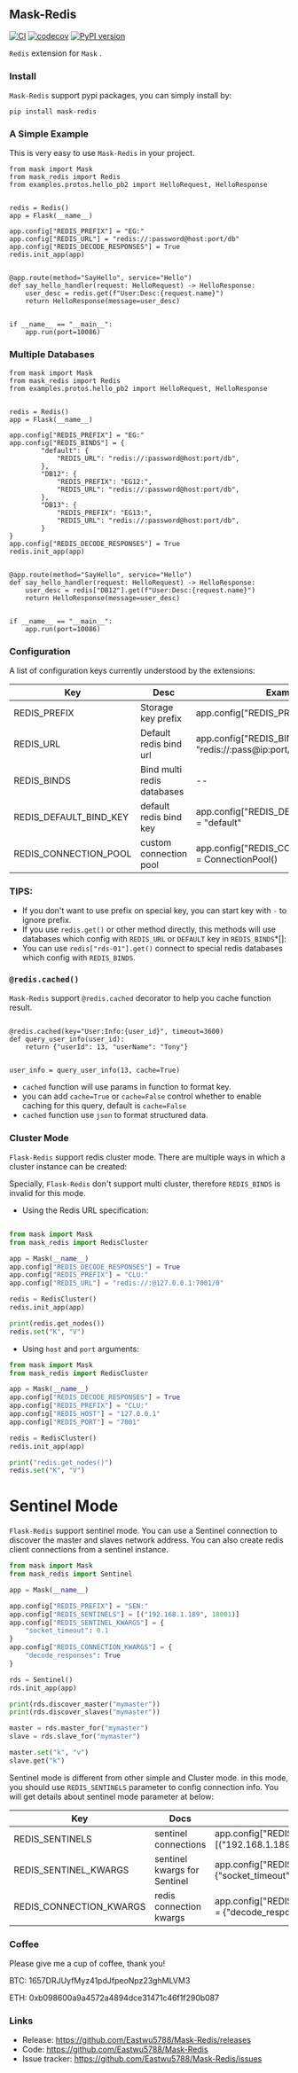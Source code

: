 ## Mask-Redis

[![CI](https://github.com/Eastwu5788/Mask-Redis/actions/workflows/intergration.yml/badge.svg)](https://github.com/Eastwu5788/Mask-Redis/actions/workflows/intergration.yml)
[![codecov](https://codecov.io/gh/Eastwu5788/Mask-Redis/branch/master/graph/badge.svg?token=D7X3STH5MD)](https://codecov.io/gh/Eastwu5788/Mask-Redis)
[![PyPI version](https://badge.fury.io/py/Mask-Redis.svg)](https://badge.fury.io/py/Mask-Redis)

`Redis` extension for `Mask` .

### Install

`Mask-Redis` support pypi packages, you can simply install by:

```
pip install mask-redis
```

### A Simple Example

This is very easy to use `Mask-Redis` in your project.

```
from mask import Mask
from mask_redis import Redis
from examples.protos.hello_pb2 import HelloRequest, HelloResponse


redis = Redis()
app = Flask(__name__)

app.config["REDIS_PREFIX"] = "EG:"
app.config["REDIS_URL"] = "redis://:password@host:port/db"
app.config["REDIS_DECODE_RESPONSES"] = True
redis.init_app(app)


@app.route(method="SayHello", service="Hello")
def say_hello_handler(request: HelloRequest) -> HelloResponse:
    user_desc = redis.get(f"User:Desc:{request.name}")
    return HelloResponse(message=user_desc)


if __name__ == "__main__":
    app.run(port=10086)
```

### Multiple Databases

```
from mask import Mask
from mask_redis import Redis
from examples.protos.hello_pb2 import HelloRequest, HelloResponse


redis = Redis()
app = Flask(__name__)

app.config["REDIS_PREFIX"] = "EG:"
app.config["REDIS_BINDS"] = {
        "default": {
            "REDIS_URL": "redis://:password@host:port/db",
        },
        "DB12": {
            "REDIS_PREFIX": "EG12:",
            "REDIS_URL": "redis://:password@host:port/db",
        },
        "DB13": {
            "REDIS_PREFIX": "EG13:",
            "REDIS_URL": "redis://:password@host:port/db",
        }
}
app.config["REDIS_DECODE_RESPONSES"] = True
redis.init_app(app)


@app.route(method="SayHello", service="Hello")
def say_hello_handler(request: HelloRequest) -> HelloResponse:
    user_desc = redis["DB12"].get(f"User:Desc:{request.name}")
    return HelloResponse(message=user_desc)


if __name__ == "__main__":
    app.run(port=10086)
```

### Configuration

A list of configuration keys currently understood by the extensions:

| Key  | Desc | Example |
| ---- | ---- |  ---- |
| REDIS_PREFIX | Storage key prefix | app.config["REDIS_PREFIX"] = "EG:" |
| REDIS_URL | Default redis bind url | app.config["REDIS_BINDS"] = "redis://:pass@ip:port/db" |
| REDIS_BINDS | Bind multi redis databases  |  -- |
|REDIS_DEFAULT_BIND_KEY |        default redis bind key       |    app.config["REDIS_DEFAULT_BIND_KEY"] = "default"  |
|REDIS_CONNECTION_POOL   |      custom connection pool       |  app.config["REDIS_CONNECTION_POOL"] = ConnectionPool() |

### TIPS:

* If you don't want to use prefix on special key, you can start key with `-` to ignore prefix.
* If you use `redis.get()` or other method directly, this methods will use databases which config with  `REDIS_URL` or `DEFAULT` key in `REDIS_BINDS`*[]: 
* You can use `redis["rds-01"].get()` connect to special redis databases which config with `REDIS_BINDS`.  


### `@redis.cached()`

`Mask-Redis` support `@redis.cached` decorator to help you cache function result.

```

@redis.cached(key="User:Info:{user_id}", timeout=3600)
def query_user_info(user_id):
    return {"userId": 13, "userName": "Tony"}


user_info = query_user_info(13, cache=True)
``` 

* `cached` function will use params in function to format key.
* you can add `cache=True` or `cache=False` control whether to enable caching for this query, default is `cache=False`
* `cached` function use `json` to format structured data.


### Cluster Mode


`Flask-Redis` support redis cluster mode. There are multiple ways in which a cluster instance can be created:

Specially, `Flask-Redis` don't support multi cluster, therefore `REDIS_BINDS` is invalid for this mode.

* Using the Redis URL specification:

```python

from mask import Mask
from mask_redis import RedisCluster

app = Mask(__name__)
app.config["REDIS_DECODE_RESPONSES"] = True
app.config["REDIS_PREFIX"] = "CLU:"
app.config["REDIS_URL"] = "redis://:@127.0.0.1:7001/0"

redis = RedisCluster()
redis.init_app(app)

print(redis.get_nodes())
redis.set("K", "V")

```

* Using `host` and `port` arguments:

```python
from mask import Mask
from mask_redis import RedisCluster

app = Mask(__name__)
app.config["REDIS_DECODE_RESPONSES"] = True
app.config["REDIS_PREFIX"] = "CLU:"
app.config["REDIS_HOST"] = "127.0.0.1"
app.config["REDIS_PORT"] = "7001"

redis = RedisCluster()
redis.init_app(app)

print("redis.get_nodes()")
redis.set("K", "V")
```


Sentinel Mode
==================

`Flask-Redis` support sentinel mode. You can use a Sentinel connection to discover the master and slaves
network address. You can also create redis client connections from a sentinel instance.

```python
from mask import Mask
from mask_redis import Sentinel

app = Mask(__name__)

app.config["REDIS_PREFIX"] = "SEN:"
app.config["REDIS_SENTINELS"] = [("192.168.1.189", 18001)]
app.config["REDIS_SENTINEL_KWARGS"] = {
    "socket_timeout": 0.1
}
app.config["REDIS_CONNECTION_KWARGS"] = {
    "decode_responses": True
}

rds = Sentinel()
rds.init_app(app)

print(rds.discover_master("mymaster"))
print(rds.discover_slaves("mymaster"))

master = rds.master_for("mymaster")
slave = rds.slave_for("mymaster")

master.set("k", "v")
slave.get("k")
```


Sentinel mode is different from other simple and Cluster mode. in this mode, you should use `REDIS_SENTINELS` parameter
to config connection info. You will get details about sentinel mode parameter at below:

| Key | Docs | Example |
| ---- | ---- | ---- |
|REDIS_SENTINELS|sentinel connections|app.config["REDIS_SENTINELS"] = [("192.168.1.189", 18001)]|
|REDIS_SENTINEL_KWARGS|sentinel kwargs for Sentinel|app.config["REDIS_SENTINEL_KWARGS"] = {"socket_timeout": 0.1}|
|REDIS_CONNECTION_KWARGS|redis connection kwargs|app.config["REDIS_CONNECTION_KWARGS"] = {"decode_responses": True}|


### Coffee

Please give me a cup of coffee, thank you!

BTC: 1657DRJUyfMyz41pdJfpeoNpz23ghMLVM3

ETH: 0xb098600a9a4572a4894dce31471c46f1f290b087

### Links

* Release: https://github.com/Eastwu5788/Mask-Redis/releases
* Code: https://github.com/Eastwu5788/Mask-Redis
* Issue tracker: https://github.com/Eastwu5788/Mask-Redis/issues
